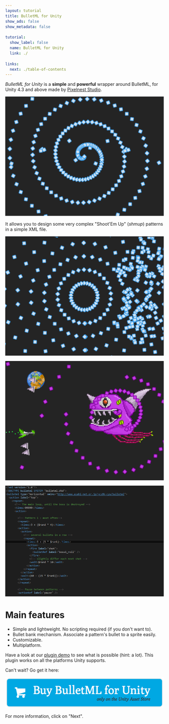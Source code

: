```yaml
---
layout: tutorial
title: BulletML for Unity
show_ads: false
show_metadata: false

tutorial:
  show_label: false
  name: BulletML for Unity
  link: ./

links:
  next: ./table-of-contents
---
```


*BulletML for Unity* is a **simple** and **powerful** wrapper around BulletML, for Unity 4.3 and above made by [Pixelnest Studio](http://pixelnest.io).

[ ![Screenshot1][screenshot1] ][screenshot1]

It allows you to design some very complex "Shoot'Em Up" (_shmup_) patterns in a simple XML file.

[ ![Screenshot2][screenshot2] ][screenshot2]

[ ![Screenshot3][screenshot3] ][screenshot3]

[ ![Screenshot4][screenshot4] ][screenshot4]

# Main features

- Simple and lightweight. No scripting required (if you don't want to).
- Bullet bank mechanism. Associate a pattern's bullet to a sprite easily.
- Customizable.
- Multiplatform.

Have a look at our [plugin demo][demo] to see what is possible (hint: a lot). This plugin works on all the platforms Unity supports.

Can't wait? Go get it here:

<a href="#todo">
  <img
    src="./-img/buy.png"
    class="intent-button"
    alt="Buy BulletML for Unity"
    title="Buy BulletML for Unity"
  />
</a>

For more information, click on "Next".


[demo]: http://pixelnest.io/work/bulletml-for-unity/demo/

[screenshot1]: ./-img/screenshot1.png
[screenshot2]: ./-img/screenshot2.png
[screenshot3]: ./-img/screenshot3.png
[screenshot4]: ./-img/screenshot4.png
